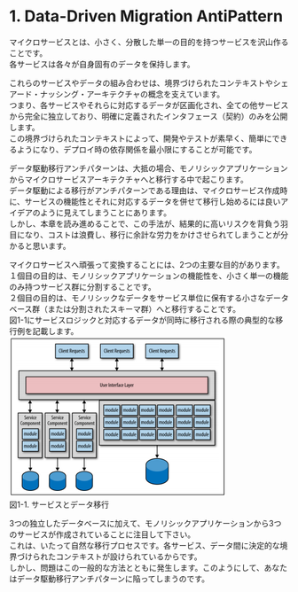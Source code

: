 # 1. Data-Driven Migration AntiPattern

マイクロサービスとは、小さく、分散した単一の目的を持つサービスを沢山作ることです。  
各サービスは各々が自身固有のデータを保持します。

これらのサービスやデータの組み合わせは、境界づけられたコンテキストやシェアード・ナッシング・アーキテクチャの概念を支えています。  
つまり、各サービスやそれらに対応するデータが区画化され、全ての他サービスから完全に独立しており、明確に定義されたインタフェース（契約）のみを公開します。  
この境界づけられたコンテキストによって、開発やテストが素早く、簡単にできるようになり、デプロイ時の依存関係を最小限にすることが可能です。  

データ駆動移行アンチパターンは、大抵の場合、モノリシックアプリケーションからマイクロサービスアーキテクチャへと移行する中で起こります。  
データ駆動による移行がアンチパターンである理由は、マイクロサービス作成時に、サービスの機能性とそれに対応するデータを併せて移行し始めるには良いアイデアのように見えてしまうことにあります。  
しかし、本章を読み進めることで、この手法が、結果的に高いリスクを背負う羽目になり、コストは浪費し、移行に余計な労力をかけさせられてしまうことが分かると思います。  

マイクロサービスへ頑張って変換することには、2つの主要な目的があります。  
１個目の目的は、モノリシックアプリケーションの機能性を、小さく単一の機能のみ持つサービス群に分割することです。  
２個目の目的は、モノリシックなデータをサービス単位に保有する小さなデータベース群（または分割されたスキーマ群）へと移行することです。  
図1-1にサービスロジックと対応するデータが同時に移行される際の典型的な移行例を記載します。  
![](./img/1-1.png)  
図1-1. サービスとデータ移行  

3つの独立したデータベースに加えて、モノリシックアプリケーションから3つのサービスが作成されていることに注目して下さい。  
これは、いたって自然な移行プロセスです。各サービス、データ間に決定的な境界づけられたコンテキストが設けられているからです。  
しかし、問題はこの一般的な方法とともに発生します。このようにして、あなたはデータ駆動移行アンチパターンに陥ってしまうのです。  